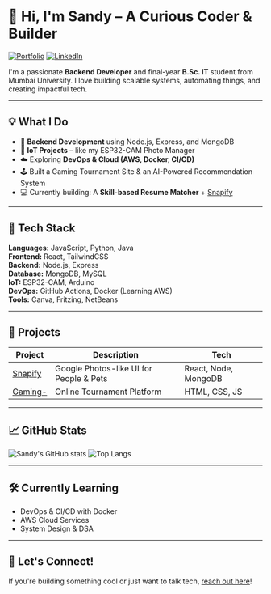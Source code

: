 # 👋 Hi, I'm Sandy – A Curious Coder & Builder

[![Portfolio](https://img.shields.io/badge/Portfolio-safer20.netlify.app-0a66c2?style=for-the-badge&logo=netlify&logoColor=white)](https://safer20.netlify.app/)
[![LinkedIn](https://img.shields.io/badge/LinkedIn-Connect-blue?style=for-the-badge&logo=linkedin)](https://www.linkedin.com/in/sandipan-das-4bb71b319/)

I'm a passionate **Backend Developer** and final-year **B.Sc. IT** student from Mumbai University. I love building scalable systems, automating things, and creating impactful tech.

---

## 💡 What I Do

- 🔁 **Backend Development** using Node.js, Express, and MongoDB
- 📸 **IoT Projects** – like my ESP32-CAM Photo Manager
- ☁️ Exploring **DevOps & Cloud (AWS, Docker, CI/CD)**
- 🕹️ Built a Gaming Tournament Site & an AI-Powered Recommendation System
- 💻 Currently building: A **Skill-based Resume Matcher** + [Snapify](https://github.com/Sandyleo13/Snapify)

---

## 🔧 Tech Stack

**Languages:** JavaScript, Python, Java  
**Frontend:** React, TailwindCSS  
**Backend:** Node.js, Express  
**Database:** MongoDB, MySQL  
**IoT:** ESP32-CAM, Arduino  
**DevOps:** GitHub Actions, Docker (Learning AWS)  
**Tools:** Canva, Fritzing, NetBeans

---

## 🚀 Projects

| Project | Description | Tech |
|--------|-------------|------|
| [Snapify](https://github.com/Sandyleo13/Snapify) | Google Photos-like UI for People & Pets | React, Node, MongoDB |
| [Gaming-](https://github.com/Sandyleo13/Gaming-) | Online Tournament Platform | HTML, CSS, JS |

---

## 📈 GitHub Stats

![Sandy's GitHub stats](https://github-readme-stats.vercel.app/api?username=Sandyleo13&show_icons=true&theme=radical)
![Top Langs](https://github-readme-stats.vercel.app/api/top-langs/?username=Sandyleo13&layout=compact&theme=radical)

---

## 🛠️ Currently Learning

- DevOps & CI/CD with Docker
- AWS Cloud Services
- System Design & DSA

---

## 🤝 Let's Connect!

If you're building something cool or just want to talk tech, [reach out here](sandipandas0816@gmail.com)!

